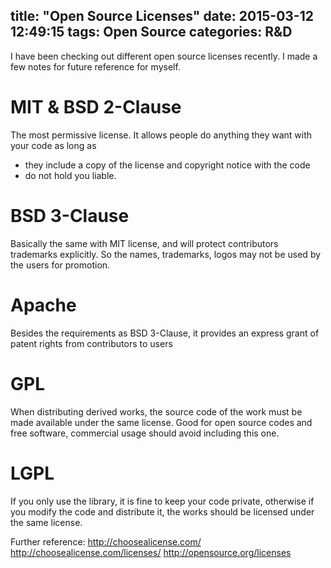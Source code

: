 title: "Open Source Licenses"
date: 2015-03-12 12:49:15
tags: Open Source
categories: R&D
---

I have been checking out different open source licenses recently.  I made a few notes for future reference for myself.

# MIT &  BSD 2-Clause 
The most permissive license. It allows people do anything they want with your code as long as 

 - they include a copy of the license and copyright notice with the code 
 - do not hold you liable.

# BSD 3-Clause
Basically the same with MIT license, and will protect contributors trademarks explicitly. So the names, trademarks, logos may not be used by the users for promotion.

# Apache
Besides the requirements as BSD 3-Clause, it provides an express grant of patent rights from contributors to users

# GPL
When distributing derived works, the source code of the work must be made available under the same license.  Good for open source codes and free software, commercial usage should avoid including this one.

# LGPL
If you only use the library, it is fine to keep your code private, otherwise if you modify the code and distribute it, the works should be licensed under the same license.


Further reference:
http://choosealicense.com/
http://choosealicense.com/licenses/
http://opensource.org/licenses
